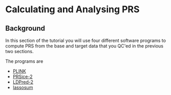 # Calculating and Analysing PRS

## Background
In this section of the tutorial you will use four different software programs to compute PRS from the base and target data that you QC'ed in the previous two sections. 

The programs are

- [PLINK](plink.md)
- [PRSice-2](prsice.md)
- [LDPred-2](ldpred.md)
- [lassosum](lassosum.md)

